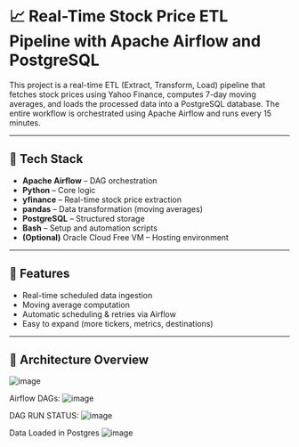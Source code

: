 # 📈 Real-Time Stock Price ETL Pipeline with Apache Airflow and PostgreSQL

This project is a real-time ETL (Extract, Transform, Load) pipeline that fetches stock prices using Yahoo Finance, computes 7-day moving averages, and loads the processed data into a PostgreSQL database. The entire workflow is orchestrated using Apache Airflow and runs every 15 minutes.

---

## 🧱 Tech Stack

- **Apache Airflow** – DAG orchestration
- **Python** – Core logic
- **yfinance** – Real-time stock price extraction
- **pandas** – Data transformation (moving averages)
- **PostgreSQL** – Structured storage
- **Bash** – Setup and automation scripts
- **(Optional)** Oracle Cloud Free VM – Hosting environment

---

## 🚀 Features

- Real-time scheduled data ingestion
- Moving average computation
- Automatic scheduling & retries via Airflow
- Easy to expand (more tickers, metrics, destinations)

---

## 🧠 Architecture Overview
![image](https://github.com/user-attachments/assets/a03fddc0-e5b5-4213-bb19-114da5c10319)

Airflow DAGs:
![image](https://github.com/user-attachments/assets/2665ce47-bbfe-46e0-8a3e-4353154f07fd)

DAG RUN STATUS:
![image](https://github.com/user-attachments/assets/8036b5dc-20d0-4e13-be6a-d71f81ef50fb)

Data Loaded in Postgres 
![image](https://github.com/user-attachments/assets/9df50206-253c-4728-b536-567f8801126c)


